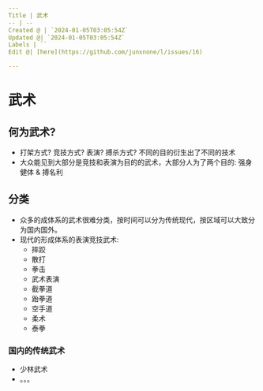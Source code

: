 ```yaml
---
Title | 武术
-- | --
Created @ | `2024-01-05T03:05:54Z`
Updated @| `2024-01-05T03:05:54Z`
Labels | ``
Edit @| [here](https://github.com/junxnone/l/issues/16)

---
```

# 武术
## 何为武术?

- 打架方式? 竞技方式? 表演? 搏杀方式? 不同的目的衍生出了不同的技术
- 大众能见到大部分是竞技和表演为目的的武术，大部分人为了两个目的: 强身健体 & 搏名利

## 分类
- 众多的成体系的武术很难分类，按时间可以分为传统现代，按区域可以大致分为国内国外。
- 现代的形成体系的表演竞技武术:
  - 摔跤
  - 散打
  - 拳击
  - 武术表演
  - 截拳道
  - 跆拳道
  - 空手道
  - 柔术
  - 泰拳

### 国内的传统武术
- 少林武术
- 。。。

